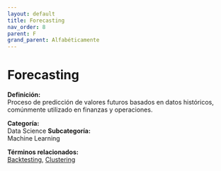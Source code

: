 ```yaml
---
layout: default
title: Forecasting
nav_order: 8
parent: F
grand_parent: Alfabéticamente
---
```


# Forecasting

**Definición:**  
Proceso de predicción de valores futuros basados en datos históricos, comúnmente utilizado en finanzas y operaciones.

**Categoría:**  
Data Science 
**Subcategoría:**  
Machine Learning

**Términos relacionados:**  
[Backtesting](https://maleniski.github.io/diccionario-angl-tec-mx/docs/alfabeticamente/B/backtesting.html), [Clustering](https://maleniski.github.io/diccionario-angl-tec-mx/docs/alfabeticamente/C/clustering.html)
